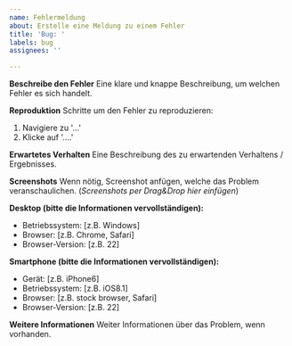 ```yaml
---
name: Fehlermeldung
about: Erstelle eine Meldung zu einem Fehler
title: 'Bug: '
labels: bug
assignees: ''

---
```


**Beschreibe den Fehler**
Eine klare und knappe Beschreibung, um welchen Fehler es sich handelt.

**Reproduktion**
Schritte um den Fehler zu reproduzieren:
1. Navigiere zu '...'
2. Klicke auf '....'

**Erwartetes Verhalten**
Eine Beschreibung des zu erwartenden Verhaltens / Ergebnisses.

**Screenshots**
Wenn nötig, Screenshot anfügen, welche das Problem veranschaulichen.
(*Screenshots per Drag&Drop hier einfügen*)

**Desktop (bitte die Informationen vervollständigen):**
 - Betriebssystem: [z.B. Windows]
 - Browser: [z.B. Chrome, Safari]
 - Browser-Version: [z.B. 22]

**Smartphone (bitte die Informationen vervollständigen):**
 - Gerät: [z.B. iPhone6]
 - Betriebssystem: [z.B. iOS8.1]
 - Browser: [z.B. stock browser, Safari]
 - Browser-Version: [z.B. 22]

**Weitere Informationen**
Weiter Informationen über das Problem, wenn vorhanden.
